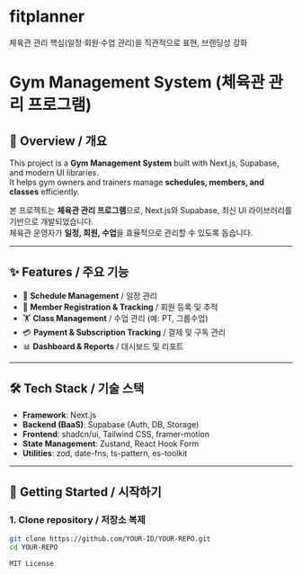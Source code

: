 # fitplanner
체육관 관리 핵심(일정·회원·수업 관리)을 직관적으로 표현, 브랜딩성 강화
# Gym Management System (체육관 관리 프로그램)

## 📌 Overview / 개요
This project is a **Gym Management System** built with Next.js, Supabase, and modern UI libraries.  
It helps gym owners and trainers manage **schedules, members, and classes** efficiently.  

본 프로젝트는 **체육관 관리 프로그램**으로, Next.js와 Supabase, 최신 UI 라이브러리를 기반으로 개발되었습니다.  
체육관 운영자가 **일정, 회원, 수업**을 효율적으로 관리할 수 있도록 돕습니다.  

---

## ✨ Features / 주요 기능
- 📅 **Schedule Management** / 일정 관리  
- 🧍 **Member Registration & Tracking** / 회원 등록 및 추적  
- 🏋️ **Class Management** / 수업 관리 (예: PT, 그룹수업)  
- 💳 **Payment & Subscription Tracking** / 결제 및 구독 관리  
- 📊 **Dashboard & Reports** / 대시보드 및 리포트  

---

## 🛠 Tech Stack / 기술 스택
- **Framework**: Next.js  
- **Backend (BaaS)**: Supabase (Auth, DB, Storage)  
- **Frontend**: shadcn/ui, Tailwind CSS, framer-motion  
- **State Management**: Zustand, React Hook Form  
- **Utilities**: zod, date-fns, ts-pattern, es-toolkit  

---

## 🚀 Getting Started / 시작하기

### 1. Clone repository / 저장소 복제
```bash
git clone https://github.com/YOUR-ID/YOUR-REPO.git
cd YOUR-REPO

MIT License 
